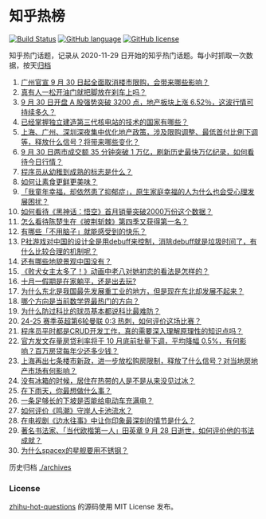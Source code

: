 # 知乎热榜
[![Build Status](https://github.com/ToWeLong/zhihu-hot-questions/workflows/CI/badge.svg)](https://github.com/ToWeLong/zhihu-hot-questions/actions)
[![GitHub language](https://img.shields.io/badge/language-golang-orange.svg)](https://golang.org/)
[![GitHub license](https://img.shields.io/github/license/ToWeLong/zhihu-hot-questions)](https://github.com/ToWeLong/zhihu-hot-questions/blob/main/LICENSE)

知乎热门话题，记录从 2020-11-29 日开始的知乎热门话题。每小时抓取一次数据，按天[归档](./archives)

<!-- BEGIN -->

1. [广州官宣 9 月 30 日起全面取消楼市限购，会带来哪些影响？](https://www.zhihu.com/question/690486044)
1. [真有人一松开油门就把脚放在刹车上吗？](https://www.zhihu.com/question/664339031)
1. [9 月 30 日开盘 A 股强势突破 3200 点，地产板块上涨 6.52％，这波行情可持续多久？](https://www.zhihu.com/question/694545740)
1. [已经掌握独立建造第三代核电站的技术的国家有哪些？](https://www.zhihu.com/question/19700567)
1. [上海、广州、深圳深夜集中优化地产政策，涉及限购调整、最低首付比例下调等，释放什么信号？将带来哪些变化？](https://www.zhihu.com/question/690678698)
1. [9 月 30 日两市成交额 35 分钟突破 1 万亿，刷新历史最快万亿纪录，如何看待今日行情？](https://www.zhihu.com/question/694696726)
1. [程序员从幼稚到成熟的标志是什么？](https://www.zhihu.com/question/642449547)
1. [如何让素食更鲜更美味？](https://www.zhihu.com/question/667978197)
1. [「我童年幸福，却依然患了抑郁症」，原生家庭幸福的人为什么也会受心理发展困扰？](https://www.zhihu.com/question/671404243)
1. [‌如何看待《黑神话：悟空》首月销量突破2000万份这个数据？](https://www.zhihu.com/question/668282490)
1. [怎么看待陈楚生在《披荆斩棘》第四季又获得第一名？](https://www.zhihu.com/question/682109225)
1. [有哪些「不用脑子」就能感受到的快乐？](https://www.zhihu.com/question/666918665)
1. [P社游戏对中国的设计全是用debuff来控制，消除debuff就是垃圾时间了，有什么比较合理的机制呢？](https://www.zhihu.com/question/669880057)
1. [还有哪些地貌景观中国没有？](https://www.zhihu.com/question/58555806)
1. [《败犬女主太多了！》动画中老八对她初恋的看法是怎样的？](https://www.zhihu.com/question/666563345)
1. [十月一假期是在家躺平，还是出去玩?](https://www.zhihu.com/question/677643596)
1. [为什么东北是我国最先发展重工业的地方，但是现在东北却发展不起来？](https://www.zhihu.com/question/538086726)
1. [哪个方向是当前数学界最热门的方向？](https://www.zhihu.com/question/309669887)
1. [为什么防过科比的球员基本都说科比最难防？](https://www.zhihu.com/question/395114155)
1. [24-25 赛季英超第6轮曼联 0:3 热刺，如何评价这场比赛？](https://www.zhihu.com/question/690264930)
1. [程序员平时都是CRUD开发工作，真的需要深入理解原理性的知识点吗？](https://www.zhihu.com/question/552117893)
1. [官方发文存量房贷利率将于 10 月底前批量下调，平均降幅 0.5%，有何影响？百万房贷每年少还多少钱？](https://www.zhihu.com/question/689366863)
1. [上海再出七条楼市新政，进一步放松购房限制，释放了什么信号？对当地房地产市场有何影响？](https://www.zhihu.com/question/689470124)
1. [没有冰箱的时候，居住在热带的人是不是从来没见过冰？](https://www.zhihu.com/question/39562985)
1. [在下雨天，你最想做什么事？](https://www.zhihu.com/question/679235841)
1. [一条足够长的下坡是否能给电动车充满电？](https://www.zhihu.com/question/628293792)
1. [如何评价《鸣潮》守岸人卡池流水？](https://www.zhihu.com/question/685103490)
1. [在电视剧《边水往事》中让你印象最深刻的情节是什么？](https://www.zhihu.com/question/664432139)
1. [著名书法家、「当代欧楷第一人」田英章 9 月 28 日逝世，如何评价他的书法成就？](https://www.zhihu.com/question/682215971)
1. [为什么spacex的星舰要用不锈钢？](https://www.zhihu.com/question/406813026)

<!-- END -->

历史归档 [./archives](./archives)


### License
[zhihu-hot-questions](https://github.com/towelong/zhihu-hot-questions) 的源码使用 MIT License 发布。
